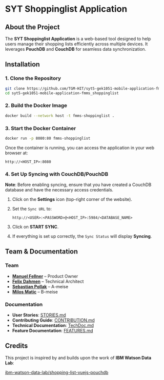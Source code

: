 # SYT Shoppinglist Application

## About the Project

The **SYT Shoppinglist Application** is a web-based tool designed to help users manage their shopping lists efficiently across multiple devices. It leverages **PouchDB** and **CouchDB** for seamless data synchronization.

## Installation

### 1. Clone the Repository

```sh
git clone https://github.com/TGM-HIT/syt5-gek1051-mobile-application-fmms_shoppinglist.git
cd syt5-gek1051-mobile-application-fmms_shoppinglist
```

### 2. Build the Docker Image

```sh
docker build --network host -t fmms-shoppinglist .
```

### 3. Start the Docker Container

```sh
docker run -p 8080:80 fmms-shoppinglist
```

Once the container is running, you can access the application in your web browser at:

```
http://<HOST_IP>:8080
```

### 4. Set Up Syncing with CouchDB/PouchDB

**Note**: Before enabling syncing, ensure that you have created a CouchDB database and have the necessary access credentials.

1. Click on the **Settings** icon (top-right corner of the website).
2. Set the `Sync URL` to:

   ```
   http://<USER>:<PASSWORD>@<HOST_IP>:5984/<DATABASE_NAME>
   ```

3. Click on **START SYNC**.
4. If everything is set up correctly, the `Sync Status` will display **Syncing**.

## Team & Documentation

### Team
- **[Manuel Fellner](https://github.com/MfellnerDev)** – Product Owner
- **[Felix Dahmen](https://github.com/texotek)** – Technical Architect
- **[Sebastian Pollak](https://github.com/sebastianpollak)** – A-meise
- **[Milos Matic](https://github.com/mmatic64)** – B-meise

### Documentation
- **User Stories**: [STORIES.md](docs/STORIES.md)
- **Contributing Guide**: [CONTRIBUTION.md](docs/CONTRIBUTION.md)
- **Technical Documentation**: [TechDoc.md](docs/TechDoc.md)
- **Feature Documentation**: [FEATURES.md](docs/FEATURES.md)

## Credits

This project is inspired by and builds upon the work of **IBM Watson Data Lab**:

[ibm-watson-data-lab/shopping-list-vuejs-pouchdb](https://github.com/ibm-watson-data-lab/shopping-list-vuejs-pouchdb)